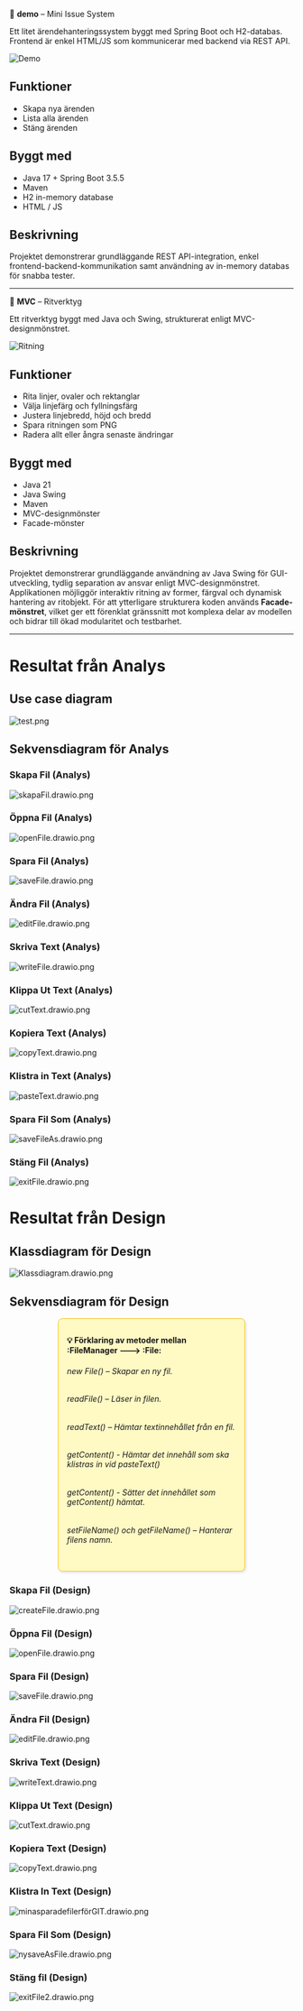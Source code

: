 📁 **demo** – Mini Issue System

Ett litet ärendehanteringssystem byggt med Spring Boot och H2-databas. Frontend är enkel HTML/JS som kommunicerar med backend via REST API.

![Demo](demo/demo.png)

## Funktioner
- Skapa nya ärenden
- Lista alla ärenden
- Stäng ärenden

## Byggt med
- Java 17 + Spring Boot 3.5.5
- Maven
- H2 in-memory database
- HTML / JS

## Beskrivning
Projektet demonstrerar grundläggande REST API-integration, enkel frontend-backend-kommunikation samt användning av in-memory databas för snabba tester.


---

📁 **MVC** – Ritverktyg

Ett ritverktyg byggt med Java och Swing, strukturerat enligt MVC-designmönstret.

![Ritning](MVC/ritning.png)

## Funktioner
- Rita linjer, ovaler och rektanglar
- Välja linjefärg och fyllningsfärg
- Justera linjebredd, höjd och bredd
- Spara ritningen som PNG
- Radera allt eller ångra senaste ändringar

## Byggt med
- Java 21
- Java Swing
- Maven
- MVC-designmönster
- Facade-mönster

## Beskrivning
Projektet demonstrerar grundläggande användning av Java Swing för GUI-utveckling, tydlig separation av ansvar enligt MVC-designmönstret. Applikationen möjliggör interaktiv ritning av former, färgval och dynamisk hantering av ritobjekt. För att ytterligare strukturera koden används **Facade-mönstret**, vilket ger ett förenklat gränssnitt mot komplexa delar av modellen och bidrar till ökad modularitet och testbarhet.


---

# Resultat från Analys
## Use case diagram
![test.png](https://github.com/tildeelarsson/2024-isgc08-larsson/blob/main/analys/test.png)

## Sekvensdiagram för Analys
### Skapa Fil (Analys)
![skapaFil.drawio.png](https://github.com/tildeelarsson/2024-isgc08-larsson/blob/main/analys/skapaFil.drawio.png)
### Öppna Fil (Analys)
![openFile.drawio.png](https://github.com/tildeelarsson/2024-isgc08-larsson/blob/main/analys/openFile.drawio.png)
### Spara Fil (Analys)
![saveFile.drawio.png](https://github.com/tildeelarsson/2024-isgc08-larsson/blob/main/analys/saveFile.drawio.png)
### Ändra Fil (Analys)
![editFile.drawio.png](https://github.com/tildeelarsson/2024-isgc08-larsson/blob/main/analys/editFile.drawio.png)
### Skriva Text (Analys)
![writeFile.drawio.png](https://github.com/tildeelarsson/2024-isgc08-larsson/blob/main/analys/writeText.drawio.png)
### Klippa Ut Text (Analys)
![cutText.drawio.png](https://github.com/tildeelarsson/2024-isgc08-larsson/blob/main/analys/cutText.drawio.png)
### Kopiera Text (Analys)
![copyText.drawio.png](https://github.com/tildeelarsson/2024-isgc08-larsson/blob/main/analys/copyText.drawio.png)
### Klistra in Text (Analys)
![pasteText.drawio.png](https://github.com/tildeelarsson/2024-isgc08-larsson/blob/main/analys/pasteText.drawio.png)
### Spara Fil Som (Analys)
![saveFileAs.drawio.png](https://github.com/tildeelarsson/2024-isgc08-larsson/blob/main/analys/saveFileAs.drawio.png)
### Stäng Fil (Analys)
![exitFile.drawio.png](https://github.com/tildeelarsson/2024-isgc08-larsson/blob/main/analys/exitFile.drawio.png)

# Resultat från Design
## Klassdiagram för Design
![Klassdiagram.drawio.png](https://github.com/tildeelarsson/2024-isgc08-larsson/blob/main/design/Klassdiagram.drawio.png)
  
## Sekvensdiagram för Design
<div style="border: 1px solid #f2c411; background-color: #fff9c4; padding: 15px; border-radius: 8px; font-size: 14px; width: fit-content; max-width: 300px; margin: 10px auto; box-shadow: 2px 2px 5px rgba(0, 0, 0, 0.1);">

**💡 Förklaring av metoder mellan :FileManager ---> :File:** 
###### new File() – Skapar en ny fil. 
###### readFile() – Läser in filen.
###### readText() – Hämtar textinnehållet från en fil.
###### getContent() - Hämtar det innehåll som ska klistras in vid pasteText()
###### getContent() - Sätter det innehållet som getContent() hämtat.
###### setFileName() och getFileName() – Hanterar filens namn.

</div>


### Skapa Fil (Design)
![createFile.drawio.png](https://github.com/tildeelarsson/2024-isgc08-larsson/blob/main/design/createFile.drawio.png)
### Öppna Fil (Design)
![openFile.drawio.png](https://github.com/tildeelarsson/2024-isgc08-larsson/blob/main/design/openFile.drawio.png)
### Spara Fil (Design)
![saveFile.drawio.png](https://github.com/tildeelarsson/2024-isgc08-larsson/blob/main/design/saveFile.drawio.png)
### Ändra Fil (Design)
![editFile.drawio.png](https://github.com/tildeelarsson/2024-isgc08-larsson/blob/main/design/editFile.drawio.png)
### Skriva Text (Design)
![writeText.drawio.png](https://github.com/tildeelarsson/2024-isgc08-larsson/blob/main/design/writeText.drawio.png)
### Klippa Ut Text (Design)
![cutText.drawio.png](https://github.com/tildeelarsson/2024-isgc08-larsson/blob/main/design/cutText.drawio.png)
### Kopiera Text (Design)
![copyText.drawio.png](https://github.com/tildeelarsson/2024-isgc08-larsson/blob/main/design/copyText.drawio.png)
### Klistra In Text (Design)
![minasparadefilerförGIT.drawio.png](https://github.com/tildeelarsson/2024-isgc08-larsson/blob/main/design/mina%20sparade%20filer%20för%20GIT.drawio.png)
### Spara Fil Som (Design)
![nysaveAsFile.drawio.png](https://github.com/tildeelarsson/2024-isgc08-larsson/blob/main/design/nySaveAsFile.drawio.png)
### Stäng fil (Design)
![exitFile2.drawio.png](https://github.com/tildeelarsson/2024-isgc08-larsson/blob/main/design/exitFile2.drawio.png)

